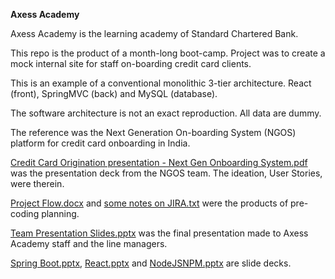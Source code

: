<strong>Axess Academy</strong>


<p>Axess Academy is the learning academy of Standard Chartered Bank.</p>

<p> This repo is the product of a month-long boot-camp. Project was to create a mock internal site for staff on-boarding credit card clients.</p>

<p> This is an example of a conventional monolithic 3-tier architecture. React (front), SpringMVC (back) and MySQL (database).</p>

<p> The software architecture is not an exact reproduction. All data are dummy.</p>

<p> The reference was the Next Generation On-boarding System (NGOS) platform for credit card onboarding in India.</p>

[Credit Card Origination presentation - Next Gen Onboarding System.pdf](https://github.com/TCLee-tech/AxessAcademy/blob/7a4a435354b0f09b504c1b8b72d4ebd54e8a112c/Credit%20Card%20Origination%20presentation%20-%20Next%20Gen%20Onboarding%20System.pdf) was the presentation deck from the NGOS team. The ideation, User Stories, were therein.

[Project Flow.docx](https://github.com/TCLee-tech/AxessAcademy/blob/7a4a435354b0f09b504c1b8b72d4ebd54e8a112c/Project%20Flow.docx) and [some notes on JIRA.txt](https://github.com/TCLee-tech/AxessAcademy/blob/7a4a435354b0f09b504c1b8b72d4ebd54e8a112c/Some%20notes%20on%20JIRA.txt) were the products of pre-coding planning.
  
[Team Presentation Slides.pptx](https://github.com/TCLee-tech/AxessAcademy/blob/7a4a435354b0f09b504c1b8b72d4ebd54e8a112c/Team%20Presentation%20Slides.pptx) was the final presentation made to Axess Academy staff and the line managers.

[Spring Boot.pptx](https://github.com/TCLee-tech/AxessAcademy/blob/7a4a435354b0f09b504c1b8b72d4ebd54e8a112c/Spring%20Boot.pptx), [React.pptx](https://github.com/TCLee-tech/AxessAcademy/blob/7a4a435354b0f09b504c1b8b72d4ebd54e8a112c/React.pptx) and [NodeJSNPM.pptx](https://github.com/TCLee-tech/AxessAcademy/blob/7a4a435354b0f09b504c1b8b72d4ebd54e8a112c/NodeJSNPM.pptx) are slide decks.


